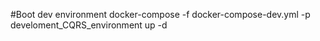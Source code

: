 

#Boot dev environment
docker-compose -f docker-compose-dev.yml -p develoment_CQRS_environment up -d
